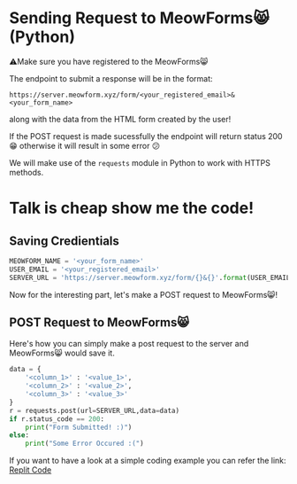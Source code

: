 # Sending Request to MeowForms😸 (Python)

⚠️Make sure you have registered to the MeowForms😸

The endpoint to submit a response will be in the format:
```
https://server.meowform.xyz/form/<your_registered_email>&<your_form_name>
```
along with the data from the HTML form created by the user!

If the POST request is made sucessfully the endpoint will return status 200 😁 otherwise it will result in some error 😕

We will make use of the ```requests``` module in Python to work with HTTPS methods.

# Talk is cheap show me the code!

## Saving Credientials
```python
MEOWFORM_NAME = '<your_form_name>'
USER_EMAIL = '<your_registered_email>'
SERVER_URL = 'https://server.meowform.xyz/form/{}&{}'.format(USER_EMAIL,MEOWFORM_NAME)
```

Now for the interesting part, let's make a POST request to MeowForms😸!

## POST Request to MeowForms😸

Here's how you can simply make a post request to the server and MeowForms😸 would save it.

```python
data = {
    '<column_1>' : '<value_1>',
    '<column_2>' : '<value_2>',
    '<column_3>' : '<value_3>'
}
r = requests.post(url=SERVER_URL,data=data)
if r.status_code == 200:
    print("Form Submitted! :)")
else:
    print("Some Error Occured :(")
```

If you want to have a look at a simple coding example you can refer the link: [Replit Code](https://replit.com/@BasudevTyagi/MeowFormsPythonDocs)
